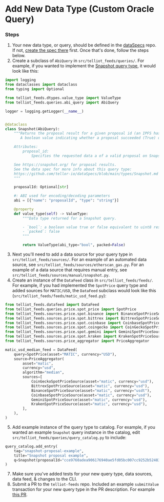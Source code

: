 # Add New Data Type (Custom Oracle Query)

### Steps
1. Your new data type, or query, should be defined in the [dataSpecs](https:://github.com/tellor-io/dataSpecs) repo. If not, [create the spec there](https://github.com/tellor-io/dataSpecs/issues/new?assignees=&labels=&template=new_query_type.yaml&title=%5BNew+Query+Type%5D%3A+) first. Once that's done, follow the steps below.
2. Create a subclass of `AbiQuery` in `src/telliot_feeds/queries/`. For example, if you wanted to implement the [Snapshot query type](https://github.com/tellor-io/dataSpecs/blob/main/types/Snapshot.md), it would look like this:
```python
import logging
from dataclasses import dataclass
from typing import Optional

from telliot_feeds.dtypes.value_type import ValueType
from telliot_feeds.queries.abi_query import AbiQuery

logger = logging.getLogger(__name__)


@dataclass
class Snapshot(AbiQuery):
    """Returns the proposal result for a given proposal id (an IPFS hash for a certain proposal) coming from Snapshot.
       A boolean value indicating whether a proposal succeeded (True) or failed (False) should be returned.

    Attributes:
        proposal_id:
            Specifies the requested data a of a valid proposal on Snapshot.

    See https://snapshot.org/ for proposal results.
    See the data spec for more info about this query type:
    https://github.com/tellor-io/dataSpecs/blob/main/types/Snapshot.md
    """

    proposalId: Optional[str]

    #: ABI used for encoding/decoding parameters
    abi = [{"name": "proposalId", "type": "string"}]

    @property
    def value_type(self) -> ValueType:
        """Data type returned for a Snapshot query.

        - `bool`: a boolean value true or false equivalent to uint8 restricted to the values 0 and 1
        - `packed`: false
        """

        return ValueType(abi_type="bool", packed=False)
```
3. Next you'll need to add a data source for your query type in `src/telliot_feeds/sources/`. For an example of an automated data source, see `src/telliot_feeds/sources/etherscan_gas.py`. For an example of a data source that requires manual entry, see `src/telliot_feeds/sources/manual/snapshot.py`.
4. Create an instance of the `DataFeed` class in `src/telliot_feeds/feeds/`. For example, if you had implemented the `SpotPrice` query type and added sources for `MATIC/USD`, the `DataFeed` subclass would look like this (`src/telliot_feeds/feeds/matic_usd_feed.py`):
```python
from telliot_feeds.datafeed import DataFeed
from telliot_feeds.queries.price.spot_price import SpotPrice
from telliot_feeds.sources.price.spot.binance import BinanceSpotPriceSource
from telliot_feeds.sources.price.spot.bittrex import BittrexSpotPriceSource
from telliot_feeds.sources.price.spot.coinbase import CoinbaseSpotPriceSource
from telliot_feeds.sources.price.spot.coingecko import CoinGeckoSpotPriceSource
from telliot_feeds.sources.price.spot.gemini import GeminiSpotPriceSource
from telliot_feeds.sources.price.spot.kraken import KrakenSpotPriceSource
from telliot_feeds.sources.price_aggregator import PriceAggregator

matic_usd_median_feed = DataFeed(
    query=SpotPrice(asset="MATIC", currency="USD"),
    source=PriceAggregator(
        asset="matic",
        currency="usd",
        algorithm="median",
        sources=[
            CoinGeckoSpotPriceSource(asset="matic", currency="usd"),
            BittrexSpotPriceSource(asset="matic", currency="usd"),
            BinanceSpotPriceSource(asset="matic", currency="usdt"),
            CoinbaseSpotPriceSource(asset="matic", currency="usd"),
            GeminiSpotPriceSource(asset="matic", currency="usd"),
            KrakenSpotPriceSource(asset="matic", currency="usd"),
        ],
    ),
)
```
5. Add example instance of the query type to catalog. For example, if you wanted an example `Snapshot` query instance in the catalog, edit `src/telliot_feeds/queries/query_catalog.py` to include:
```python
query_catalog.add_entry(
    tag="snapshot-proposal-example",
    title="Snapshot proposal example",
    q=Snapshot(proposalId="cce9760adea906176940ae5fd05bc007cc9252b524832065800635484cb5cb57"),
)
```
7. Make sure you've added tests for your new query type, data sources, data feed, & changes to the CLI.
8. Submit a PR to the `telliot-feeds` repo. Included an example `submitValue` transaction for your new query type in the PR description. For example [this PR]().
